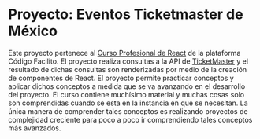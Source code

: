 # Proyecto: Eventos Ticketmaster de México

Este proyecto pertenece al [Curso Profesional de React](https://codigofacilito.com/cursos/react-profesional) de la plataforma Código Facilito. El proyecto realiza consultas a la API de [TicketMaster](https://developer.ticketmaster.com/products-and-docs/apis/discovery-api/v2/) y el resultado de dichas consultas son renderizadas por medio de la creación de componentes de React. El proyecto permite practicar conceptos y aplicar dichos conceptos a medida que se va avanzando en el desarrollo del proyecto. El curso contiene muchísimo material y muchas cosas solo son comprendidas cuando se esta en la instancia en que se necesitan. La única manera de comprender tales conceptos es realizando proyectos de complejidad creciente para poco a poco ir comprendiendo tales conceptos más avanzados.
